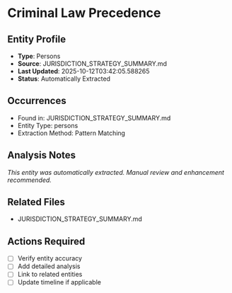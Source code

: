 # Criminal Law Precedence

## Entity Profile
- **Type**: Persons
- **Source**: JURISDICTION_STRATEGY_SUMMARY.md
- **Last Updated**: 2025-10-12T03:42:05.588265
- **Status**: Automatically Extracted

## Occurrences
- Found in: JURISDICTION_STRATEGY_SUMMARY.md
- Entity Type: persons
- Extraction Method: Pattern Matching

## Analysis Notes
*This entity was automatically extracted. Manual review and enhancement recommended.*

## Related Files
- JURISDICTION_STRATEGY_SUMMARY.md

## Actions Required
- [ ] Verify entity accuracy
- [ ] Add detailed analysis
- [ ] Link to related entities
- [ ] Update timeline if applicable
